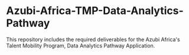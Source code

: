 # Azubi-Africa-TMP-Data-Analytics-Pathway
This repository includes the required deliverables for the Azubi Africa's Talent Mobility Program, Data Analytics Pathway Application.
